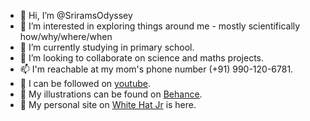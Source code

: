 - 👋 Hi, I’m @SriramsOdyssey
- 👀 I’m interested in exploring things around me - mostly scientifically how/why/where/when
- 🌱 I’m currently studying in primary school.
- 💞️ I’m looking to collaborate on science and maths projects.
- 📫 I'm reachable at my mom's phone number (+91) 990-120-6781.
- 💞️ I can be followed on <a href='https://www.youtube.com/user/snmadhuri' target="_blank">youtube</a>.
- 👀 My illustrations can be found on <a href="https://www.behance.net/gallery/138233407/Srirama-Sankar" target="_blank">Behance</a>.
- 👀 My personal site on <a href="https://sriramasankar.whjr.site/">White Hat Jr</a> is here.

<!---
SriramsOdyssey/SriramsOdyssey is a ✨ special ✨ repository because its `README.md` (this file) appears on your GitHub profile.
You can click the Preview link to take a look at your changes.
--->
